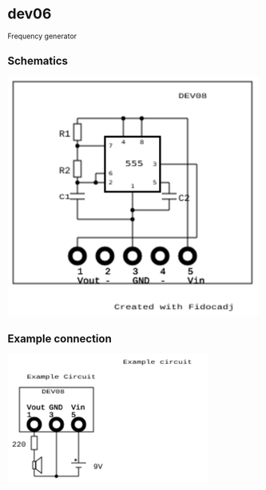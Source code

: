 # dev06 

Frequency generator

## Schematics

<img src="dev08.svg" width="600">

## Example connection

<img src="dev08eg.svg" width="400">


